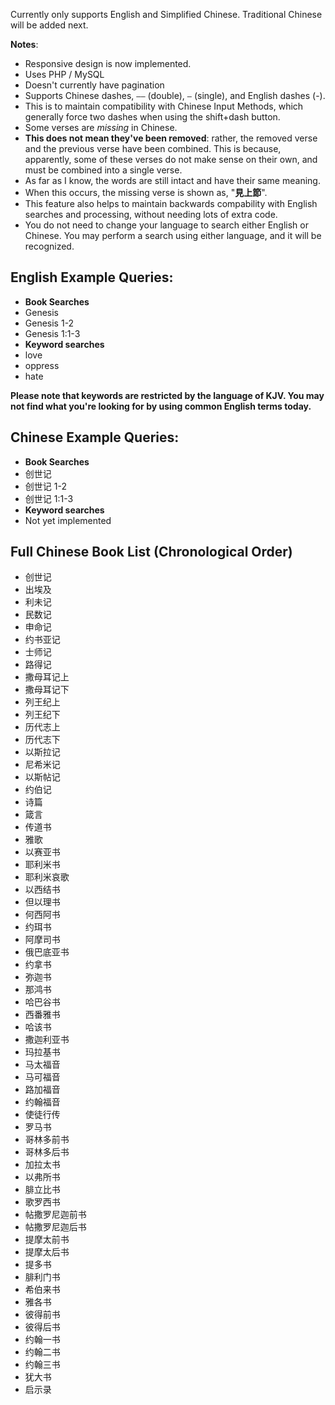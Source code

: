 Currently only supports English and Simplified Chinese. Traditional Chinese will be added next.

**Notes**:

 - Responsive design is now implemented.
 - Uses PHP / MySQL
 - Doesn't currently have pagination
 - Supports Chinese dashes, `——` (double),  `—` (single), and English dashes (-). 
  - This is to maintain compatibility with Chinese Input Methods, which generally force two dashes when using the shift+dash button.
 - Some verses are *missing* in Chinese. 
  - **This does not mean they've been removed**: rather, the removed verse and the previous verse have been combined. This is because, apparently, some of these verses do not make sense on their own, and must be combined into a single verse. 
  - As far as I know, the words are still intact and have their same meaning. 
  - When this occurs, the missing verse is shown as, "**見上節**". 
  - This feature also helps to maintain backwards compability with English searches and processing, without needing lots of extra code.
- You do not need to change your language to search either English or Chinese. You may perform a search using either language, and it will be recognized.
## English Example Queries: ##

 - **Book Searches**
  - Genesis 
  - Genesis 1-2
  - Genesis 1:1-3
 - **Keyword searches**
  - love 
  - oppress
  - hate
 
**Please note that keywords are restricted by the language of KJV. You may not find what you're looking for by using common English terms today.**
 
## Chinese Example Queries: ##

 - **Book Searches**
  - 创世记 
  - 创世记 1-2
  - 创世记 1:1-3
 - **Keyword searches**
  - Not yet implemented

## Full Chinese Book List (Chronological Order) ##

 - 创世记
 - 出埃及
 - 利未记
 - 民数记
 - 申命记
 - 约书亚记
 - 士师记
 - 路得记
 - 撒母耳记上
 - 撒母耳记下
 - 列王纪上
 - 列王纪下
 - 历代志上
 - 历代志下
 - 以斯拉记
 - 尼希米记
 - 以斯帖记
 - 约伯记
 - 诗篇
 - 箴言
 - 传道书
 - 雅歌
 - 以赛亚书
 - 耶利米书
 - 耶利米哀歌
 - 以西结书
 - 但以理书
 - 何西阿书
 - 约珥书
 - 阿摩司书
 - 俄巴底亚书
 - 约拿书
 - 弥迦书
 - 那鸿书
 - 哈巴谷书
 - 西番雅书
 - 哈该书
 - 撒迦利亚书
 - 玛拉基书
 - 马太福音
 - 马可福音
 - 路加福音
 - 约翰福音
 - 使徒行传
 - 罗马书
 - 哥林多前书
 - 哥林多后书
 - 加拉太书
 - 以弗所书
 - 腓立比书
 - 歌罗西书
 - 帖撒罗尼迦前书
 - 帖撒罗尼迦后书
 - 提摩太前书
 - 提摩太后书
 - 提多书
 - 腓利门书
 - 希伯来书
 - 雅各书
 - 彼得前书
 - 彼得后书
 - 约翰一书
 - 约翰二书
 - 约翰三书
 - 犹大书
 - 启示录
